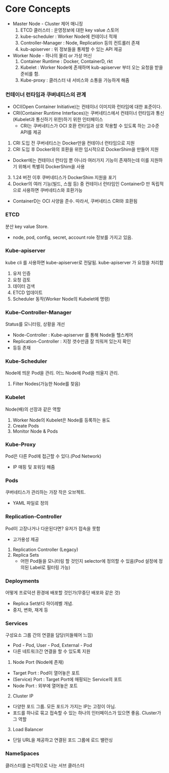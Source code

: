 # Core Concepts

- Master Node - Cluster 제어 매니징
  1. ETCD 클러스터 : 운영정보에 대한 key value 스토어
  2. kube-scheduler : Worker Node에 컨테이너 적재 
  3. Controller-Manager : Node, Replication 등의 컨트롤러 존재
  4. kub-apiserver : 위 정보들을 통제할 수 있는 API 제공
- Worker Node - 하나의 물리 or 가상 머신
  1. Container Runtime : Docker, ContainerD, rkt
  2. Kubelet : Worker Node에 존재하며 kub-apiserver 부터 오는 요청을 받을 준비를 함.
  3. Kube-proxy : 클러스터 내 서비스와 소통을 가능하게 해줌


### 컨테이너 런타임과 쿠버네티스의 관계
- OCI(Open Container Initiative)는 컨테이너 이미지와 런타임에 대한 표준이다.
- CRI(Container Runtime Interfaces)는 쿠버네티스에서 컨테이너 런타임과 통신(Kubelet과 통신하기 위한)하기 위한 인터페이스
  - CRI는 쿠버네티스가 OCI 호환 런타임과 상호 작용할 수 있도록 하는 고수준 API를 제공

1. CRI 도입 전 쿠버네티스는 Docker만을 컨테이너 런타임으로 지원
2. CRI 도입 후 Docker와의 호환을 위한 임시적으로 DockerShim을 만들어 지원
  - Docker에는 컨테이너 런타임 뿐 아니라 여러가지 기능이 존재하는데 이를 지원하기 위해서 특별히 DockerShim을 사용
3. 1.24 버전 이후 쿠버네티스가 DockerShim 지원을 포기
4. Docker의 여러 기능(빌드, 스웜 등) 중 컨테이너 런타임인 ContainerD 만 독립적으로 사용하면 쿠버네티스와 호환가능
  - ContainerD는 OCI 사양을 준수. 따라서, 쿠버네티스 CRI와 호환됨


### ETCD
분산 key value Store.
- node, pod, config, secret, account role 정보를 가지고 있음.


### Kube-apiserver
kube cli 를 사용하면 kube-apiserver로 전달됨.
kube-apiserver 가 요청을 처리함
1. 유저 인증
2. 요청 검토
3. 데이터 검색
4. ETCD 업데이트
5. Scheduler 동작(Worker Node의 Kubelet에 명령)


### Kube-Controller-Manager
Status를 모니터링, 상황을 개선
- Node-Controller : Kube-apiserver 를 통해 Node들 헬스케어
- Replication-Controller : 지정 갯수만큼 잘 띄워져 있는지 확인
- 등등 존재


### Kube-Scheduler
Node에 띄운 Pod을 관리. 어느 Node에 Pod을 띄울지 관리.
1. Filter Nodes(가능한 Node를 찾음)


### Kubelet
Node(배)의 선장과 같은 역할
1. Worker Node의 Kubelet은 Node를 등록하는 용도
2. Create Pods
3. Monitor Node & Pods


### Kube-Proxy
Pod은 다른 Pod에 접근할 수 있다.(Pod Network)
- IP 매핑 및 포워딩 해줌


### Pods
쿠버네티스가 관리하는 가장 작은 오브젝트.
- YAML 파일로 정의


### Replication-Controller
Pod이 고장나거나 다운된다면? 유저가 접속을 못함
- 고가용성 제공

1. Replication Controller (Legacy)
2. Replica Sets
    - 어떤 Pod들을 모니터링 할 것인지 selector에 정의할 수 있음(Pod 설정에 정의된 Label로 필터링 가능)


### Deployments
어떻게 프로덕션 환경에 배포할 것인가(무중단 배포와 같은 것)
- Replica Set보다 하이레벨 개념.
- 중지, 변화, 재게 등


### Services
구성요소 그룹 간의 연결을 담당(미들웨어 느낌)
- Pod - Pod, User - Pod, External - Pod
- 다른 네트워크간 연결을 할 수 있도록 지원
1. Node Port (Node에 존재)
  - Target Port : Pod이 열어놓은 포트
  - (Service) Port : Target Port에 매핑되는 Service의 포트
  - Node Port : 외부에 열어놓은 포트
2. Cluster IP
  - 다양한 포드 그룹. 모든 포드가 가지는 IP는 고정이 아님.
  - 포드를 하나로 묶고 접속할 수 있는 하나의 인터페이스가 있으면 좋음. Cluster가 그 역할
3. Load Balancer
  - 단일 URL을 제공하고 연결된 포드 그룹에 로드 밸런싱


### NameSpaces
클러스터를 논리적으로 나눈 서브 클러스터

